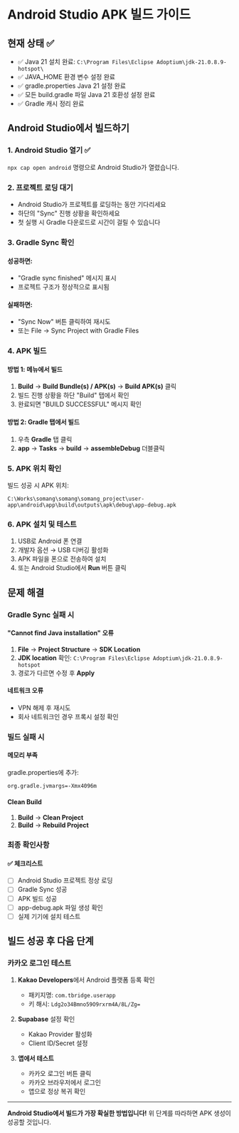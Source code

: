 # Android Studio APK 빌드 가이드

## 현재 상태 ✅
- ✅ Java 21 설치 완료: `C:\Program Files\Eclipse Adoptium\jdk-21.0.8.9-hotspot\`
- ✅ JAVA_HOME 환경 변수 설정 완료
- ✅ gradle.properties Java 21 설정 완료
- ✅ 모든 build.gradle 파일 Java 21 호환성 설정 완료
- ✅ Gradle 캐시 정리 완료

## Android Studio에서 빌드하기

### 1. Android Studio 열기 ✅
`npx cap open android` 명령으로 Android Studio가 열렸습니다.

### 2. 프로젝트 로딩 대기
- Android Studio가 프로젝트를 로딩하는 동안 기다리세요
- 하단의 "Sync" 진행 상황을 확인하세요
- 첫 실행 시 Gradle 다운로드로 시간이 걸릴 수 있습니다

### 3. Gradle Sync 확인
#### 성공하면:
- "Gradle sync finished" 메시지 표시
- 프로젝트 구조가 정상적으로 표시됨

#### 실패하면:
- "Sync Now" 버튼 클릭하여 재시도
- 또는 File → Sync Project with Gradle Files

### 4. APK 빌드
#### 방법 1: 메뉴에서 빌드
1. **Build** → **Build Bundle(s) / APK(s)** → **Build APK(s)** 클릭
2. 빌드 진행 상황을 하단 "Build" 탭에서 확인
3. 완료되면 "BUILD SUCCESSFUL" 메시지 확인

#### 방법 2: Gradle 탭에서 빌드
1. 우측 **Gradle** 탭 클릭
2. **app** → **Tasks** → **build** → **assembleDebug** 더블클릭

### 5. APK 위치 확인
빌드 성공 시 APK 위치:
```
C:\Works\somang\somang\somang_project\user-app\android\app\build\outputs\apk\debug\app-debug.apk
```

### 6. APK 설치 및 테스트
1. USB로 Android 폰 연결
2. 개발자 옵션 → USB 디버깅 활성화
3. APK 파일을 폰으로 전송하여 설치
4. 또는 Android Studio에서 **Run** 버튼 클릭

## 문제 해결

### Gradle Sync 실패 시
#### "Cannot find Java installation" 오류
1. **File** → **Project Structure** → **SDK Location**
2. **JDK location** 확인: `C:\Program Files\Eclipse Adoptium\jdk-21.0.8.9-hotspot`
3. 경로가 다르면 수정 후 **Apply**

#### 네트워크 오류
- VPN 해제 후 재시도
- 회사 네트워크인 경우 프록시 설정 확인

### 빌드 실패 시
#### 메모리 부족
gradle.properties에 추가:
```properties
org.gradle.jvmargs=-Xmx4096m
```

#### Clean Build
1. **Build** → **Clean Project**
2. **Build** → **Rebuild Project**

### 최종 확인사항

#### ✅ 체크리스트
- [ ] Android Studio 프로젝트 정상 로딩
- [ ] Gradle Sync 성공
- [ ] APK 빌드 성공
- [ ] app-debug.apk 파일 생성 확인
- [ ] 실제 기기에 설치 테스트

## 빌드 성공 후 다음 단계

### 카카오 로그인 테스트
1. **Kakao Developers**에서 Android 플랫폼 등록 확인
   - 패키지명: `com.tbridge.userapp`
   - 키 해시: `Ldg2o34Bmno59O9rxrm4A/8L/Zg=`

2. **Supabase** 설정 확인
   - Kakao Provider 활성화
   - Client ID/Secret 설정

3. **앱에서 테스트**
   - 카카오 로그인 버튼 클릭
   - 카카오 브라우저에서 로그인
   - 앱으로 정상 복귀 확인

---

**Android Studio에서 빌드가 가장 확실한 방법입니다!**
위 단계를 따라하면 APK 생성이 성공할 것입니다.
